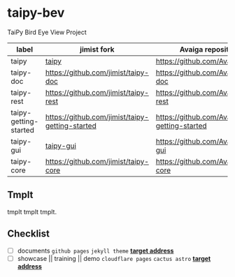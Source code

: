 # taipy-bev

TaiPy Bird Eye View Project

| label                 | jimist fork                                     | Avaiga repository                               |
|-----------------------|-------------------------------------------------|-------------------------------------------------|
| taipy                 | [taipy](https://github.com/jimist/taipy)        | https://github.com/Avaiga/taipy                 |
| taipy-doc             | https://github.com/jimist/taipy-doc             | https://github.com/Avaiga/taipy-doc             |
| taipy-rest            | https://github.com/jimist/taipy-rest            | https://github.com/Avaiga/taipy-rest            |
| taipy-getting-started | https://github.com/jimist/taipy-getting-started | https://github.com/Avaiga/taipy-getting-started |
| taipy-gui             | [taipy-gui](https://github.com/jimist/taipy-gui)| https://github.com/Avaiga/taipy-gui             |
| taipy-core            | https://github.com/jimist/taipy-core            | https://github.com/Avaiga/taipy-core            |

## Tmplt

tmplt tmplt tmplt.

##  Checklist

- [ ] documents `github pages` `jekyll theme` **[target address](https://docs.taipy.jimist.com)**
- [ ] showcase || training || demo `cloudflare pages` `cactus astro` **[target address](https://taipy.jimist.com)**
